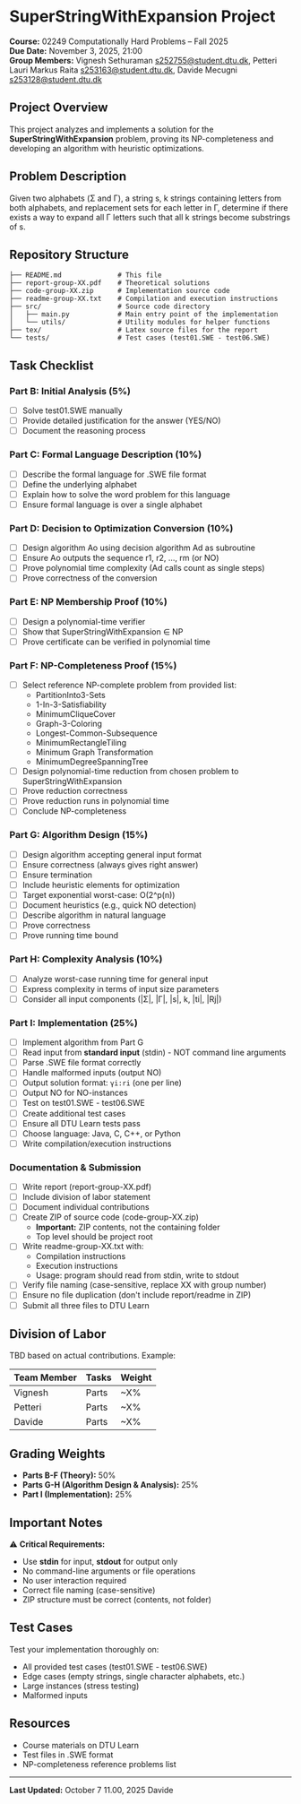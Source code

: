 # SuperStringWithExpansion Project

**Course:** 02249 Computationally Hard Problems – Fall 2025  
**Due Date:** November 3, 2025, 21:00  
**Group Members:** Vignesh Sethuraman s252755@student.dtu.dk, Petteri Lauri Markus Raita s253163@student.dtu.dk, Davide Mecugni s253128@student.dtu.dk

## Project Overview

This project analyzes and implements a solution for the **SuperStringWithExpansion** problem, proving its NP-completeness and developing an algorithm with heuristic optimizations.

## Problem Description

Given two alphabets (Σ and Γ), a string s, k strings containing letters from both alphabets, and replacement sets for each letter in Γ, determine if there exists a way to expand all Γ letters such that all k strings become substrings of s.

## Repository Structure

```
├── README.md              # This file
├── report-group-XX.pdf    # Theoretical solutions
├── code-group-XX.zip      # Implementation source code
├── readme-group-XX.txt    # Compilation and execution instructions
├── src/                   # Source code directory
│   ├── main.py            # Main entry point of the implementation
│   └── utils/             # Utility modules for helper functions
├── tex/                   # Latex source files for the report
└── tests/                 # Test cases (test01.SWE - test06.SWE)
```

## Task Checklist

### Part B: Initial Analysis (5%)
- [ ] Solve test01.SWE manually
- [ ] Provide detailed justification for the answer (YES/NO)
- [ ] Document the reasoning process

### Part C: Formal Language Description (10%)
- [ ] Describe the formal language for .SWE file format
- [ ] Define the underlying alphabet
- [ ] Explain how to solve the word problem for this language
- [ ] Ensure formal language is over a single alphabet

### Part D: Decision to Optimization Conversion (10%)
- [ ] Design algorithm Ao using decision algorithm Ad as subroutine
- [ ] Ensure Ao outputs the sequence r1, r2, ..., rm (or NO)
- [ ] Prove polynomial time complexity (Ad calls count as single steps)
- [ ] Prove correctness of the conversion

### Part E: NP Membership Proof (10%)
- [ ] Design a polynomial-time verifier
- [ ] Show that SuperStringWithExpansion ∈ NP
- [ ] Prove certificate can be verified in polynomial time

### Part F: NP-Completeness Proof (15%)
- [ ] Select reference NP-complete problem from provided list:
  - PartitionInto3-Sets
  - 1-In-3-Satisfiability
  - MinimumCliqueCover
  - Graph-3-Coloring
  - Longest-Common-Subsequence
  - MinimumRectangleTiling
  - Minimum Graph Transformation
  - MinimumDegreeSpanningTree
- [ ] Design polynomial-time reduction from chosen problem to SuperStringWithExpansion
- [ ] Prove reduction correctness
- [ ] Prove reduction runs in polynomial time
- [ ] Conclude NP-completeness

### Part G: Algorithm Design (15%)
- [ ] Design algorithm accepting general input format
- [ ] Ensure correctness (always gives right answer)
- [ ] Ensure termination
- [ ] Include heuristic elements for optimization
- [ ] Target exponential worst-case: O(2^p(n))
- [ ] Document heuristics (e.g., quick NO detection)
- [ ] Describe algorithm in natural language
- [ ] Prove correctness
- [ ] Prove running time bound

### Part H: Complexity Analysis (10%)
- [ ] Analyze worst-case running time for general input
- [ ] Express complexity in terms of input size parameters
- [ ] Consider all input components (|Σ|, |Γ|, |s|, k, |ti|, |Rj|)

### Part I: Implementation (25%)
- [ ] Implement algorithm from Part G
- [ ] Read input from **standard input** (stdin) - NOT command line arguments
- [ ] Parse .SWE file format correctly
- [ ] Handle malformed inputs (output NO)
- [ ] Output solution format: `γi:ri` (one per line)
- [ ] Output NO for NO-instances
- [ ] Test on test01.SWE - test06.SWE
- [ ] Create additional test cases
- [ ] Ensure all DTU Learn tests pass
- [ ] Choose language: Java, C, C++, or Python
- [ ] Write compilation/execution instructions

### Documentation & Submission
- [ ] Write report (report-group-XX.pdf)
- [ ] Include division of labor statement
- [ ] Document individual contributions
- [ ] Create ZIP of source code (code-group-XX.zip)
  - **Important:** ZIP contents, not the containing folder
  - Top level should be project root
- [ ] Write readme-group-XX.txt with:
  - Compilation instructions
  - Execution instructions
  - Usage: program should read from stdin, write to stdout
- [ ] Verify file naming (case-sensitive, replace XX with group number)
- [ ] Ensure no file duplication (don't include report/readme in ZIP)
- [ ] Submit all three files to DTU Learn

## Division of Labor

TBD based on actual contributions. Example:

| Team Member | Tasks | Weight |
|-------------|-------|--------|
|  Vignesh | Parts  | ~X% |
| Petteri  | Parts  | ~X% |
| Davide  | Parts  | ~X% |


## Grading Weights

- **Parts B-F (Theory):** 50%
- **Parts G-H (Algorithm Design & Analysis):** 25%
- **Part I (Implementation):** 25%

## Important Notes

⚠️ **Critical Requirements:**
- Use **stdin** for input, **stdout** for output only
- No command-line arguments or file operations
- No user interaction required
- Correct file naming (case-sensitive)
- ZIP structure must be correct (contents, not folder)

## Test Cases

Test your implementation thoroughly on:
- All provided test cases (test01.SWE - test06.SWE)
- Edge cases (empty strings, single character alphabets, etc.)
- Large instances (stress testing)
- Malformed inputs

## Resources

- Course materials on DTU Learn
- Test files in .SWE format
- NP-completeness reference problems list

---

**Last Updated:** October 7 11.00, 2025 Davide